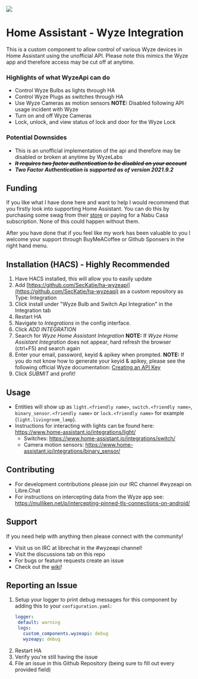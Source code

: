 <!--
SPDX-FileCopyrightText: 2021 Katie Mulliken <katie@mulliken.net>

SPDX-License-Identifier: Apache-2.0
-->

<a href="https://www.buymeacoffee.com/seckatie"><img src="https://img.buymeacoffee.com/button-api/?text=Buy me a coffee&emoji=&slug=seckatie&button_colour=BD5FFF&font_colour=ffffff&font_family=Cookie&outline_colour=000000&coffee_colour=FFDD00" /></a>


# Home Assistant - Wyze Integration

This is a custom component to allow control of various Wyze devices in Home Assistant using the unofficial API. Please
note this mimics the Wyze app and therefore access may be cut off at anytime.

### Highlights of what **WyzeApi** can do

* Control Wyze Bulbs as lights through HA
* Control Wyze Plugs as switches through HA
* Use Wyze Cameras as motion sensors **NOTE:** Disabled following API usage incident with Wyze
* Turn on and off Wyze Cameras
* Lock, unlock, and view status of lock and door for the Wyze Lock

### Potential Downsides

* This is an unofficial implementation of the api and therefore may be disabled or broken at anytime by WyzeLabs
* ~~***It requires two factor authentication to be disabled on your account***~~ 
* ***Two Factor Authentication is supported as of version 2021.9.2***

## Funding

If you like what I have done here and want to help I would recommend that you firstly look into supporting Home
Assistant. You can do this by purchasing some swag from their [store](https://teespring.com/stores/home-assistant-store)
or paying for a Nabu Casa subscription. None of this could happen without them.

After you have done that if you feel like my work has been valuable to you I welcome your support through BuyMeACoffee or Github Sponsers in the right hand menu.

## Installation (HACS) - Highly Recommended

1. Have HACS installed, this will allow you to easily update
2. Add [https://github.com/SecKatie/ha-wyzeapi](https://github.com/SecKatie/ha-wyzeapi) as a custom
   repository as Type: Integration
3. Click install under "Wyze Bulb and Switch Api Integration" in the Integration tab
4. Restart HA
5. Navigate to _Integrations_ in the config interface.
6. Click _ADD INTEGRATION_
7. Search for _Wyze Home Assistant Integration_
   **NOTE:** If _Wyze Home Assistant Integration_ does not appear, hard refresh the browser (ctrl+F5) and search again
9. Enter your email, password, keyid & apikey when prompted.
   **NOTE:** If you do not know how to generate your keyid & apikey, please see the following official Wyze documentation: [Creating an API Key](https://support.wyze.com/hc/en-us/articles/16129834216731-Creating-an-API-Key)
10. Click _SUBMIT_ and profit!

## Usage

* Entities will show up as `light.<friendly name>`, `switch.<friendly name>`, `binary_sensor.<friendly name>`
  or `lock.<friendly name>` for example (`light.livingroom_lamp`).
* Instructions for interacting with lights can be found here: https://www.home-assistant.io/integrations/light/
    * Switches: https://www.home-assistant.io/integrations/switch/
    * Camera motion sensors: https://www.home-assistant.io/integrations/binary_sensor/

## Contributing

* For development contributions please join our IRC channel #wyzeapi on Libre.Chat
* For instructions on intercepting data from the Wyze app see: https://mulliken.net/p/intercepting-pinned-tls-connections-on-android/

## Support

If you need help with anything then please connect with the community!

* Visit us on IRC at librechat in the #wyzeapi channel!
* Visit the discussions tab on this repo
* For bugs or feature requests create an issue
* Check out the [wiki](https://github.com/SecKatie/ha-wyzeapi/wiki)!

## Reporting an Issue

1. Setup your logger to print debug messages for this component by adding this to your `configuration.yaml`:
    ```yaml
    logger:
     default: warning
     logs:
       custom_components.wyzeapi: debug
       wyzeapy: debug
    ```
2. Restart HA
3. Verify you're still having the issue
4. File an issue in this Github Repository (being sure to fill out every provided field)

